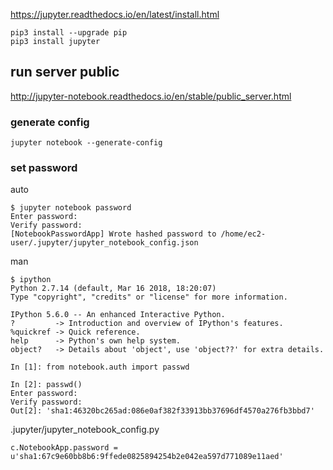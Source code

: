 https://jupyter.readthedocs.io/en/latest/install.html


```
pip3 install --upgrade pip
pip3 install jupyter
```


run server public
--------------
http://jupyter-notebook.readthedocs.io/en/stable/public_server.html


### generate config

```
jupyter notebook --generate-config
```

### set password 
auto
```
$ jupyter notebook password
Enter password:
Verify password:
[NotebookPasswordApp] Wrote hashed password to /home/ec2-user/.jupyter/jupyter_notebook_config.json
```
man
```
$ ipython
Python 2.7.14 (default, Mar 16 2018, 18:20:07)
Type "copyright", "credits" or "license" for more information.

IPython 5.6.0 -- An enhanced Interactive Python.
?         -> Introduction and overview of IPython's features.
%quickref -> Quick reference.
help      -> Python's own help system.
object?   -> Details about 'object', use 'object??' for extra details.

In [1]: from notebook.auth import passwd

In [2]: passwd()
Enter password:
Verify password:
Out[2]: 'sha1:46320bc265ad:086e0af382f33913bb37696df4570a276fb3bbd7'
```

.jupyter/jupyter_notebook_config.py
```
c.NotebookApp.password = u'sha1:67c9e60bb8b6:9ffede0825894254b2e042ea597d771089e11aed'
```
